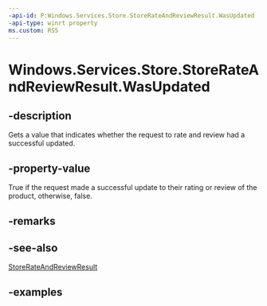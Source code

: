 ```yaml
---
-api-id: P:Windows.Services.Store.StoreRateAndReviewResult.WasUpdated
-api-type: winrt property
ms.custom: RS5
---
```


<!-- Property syntax.
public bool WasUpdated { get; }
-->

# Windows.Services.Store.StoreRateAndReviewResult.WasUpdated

## -description
Gets a value that indicates whether the request to rate and review had a successful updated.

## -property-value
True if the request made a successful update to their rating or review of the product, otherwise, false.

## -remarks

## -see-also
[StoreRateAndReviewResult](storerateandreviewresult.md)

## -examples

